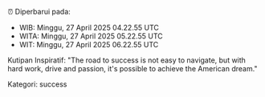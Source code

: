 ⏰ Diperbarui pada:
- WIB: Minggu, 27 April 2025 04.22.55 UTC
- WITA: Minggu, 27 April 2025 05.22.55 UTC
- WIT: Minggu, 27 April 2025 06.22.55 UTC

Kutipan Inspiratif:
"The road to success is not easy to navigate, but with hard work, drive and passion, it's possible to achieve the American dream."


Kategori: success

